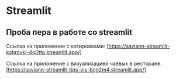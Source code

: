 # Streamlit
## Проба пера в работе со streamlit

Ссылка на приложение с котировками:
[https://saviann-streamlit-kotirovki-4o0ttp.streamlit.app/]

Ссылка на приложение с визуализацией чаевых в ресторане:
[https://saviann-streamlit-tips-vis-bcg2m4.streamlit.app/]

